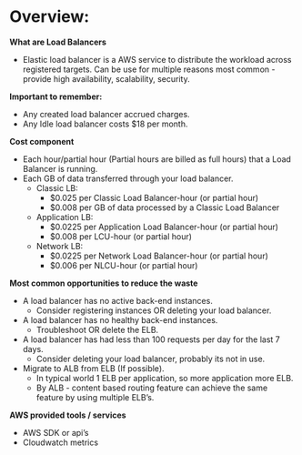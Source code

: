 # Overview:
**What are Load Balancers**   
- Elastic load balancer is a AWS service to distribute the workload across registered targets. Can be use for multiple reasons most common - provide high availability, scalability, security.   

**Important to remember:**   
- Any created load balancer accrued charges.   
- Any Idle load balancer costs $18 per month.   

**Cost component**   
- Each hour/partial hour (Partial hours are billed as full hours) that a Load Balancer is running.   
- Each GB of data transferred through your load balancer.   
    - Classic LB:   
        - $0.025 per Classic Load Balancer-hour (or partial hour)   
        - $0.008 per GB of data processed by a Classic Load Balancer   
    - Application LB:   
        - $0.0225 per Application Load Balancer-hour (or partial hour)   
        - $0.008 per LCU-hour (or partial hour)   
    - Network LB:   
        - $0.0225 per Network Load Balancer-hour (or partial hour)   
        - $0.006 per NLCU-hour (or partial hour)   

**Most common opportunities to reduce the waste**   
- A load balancer has no active back-end instances.   
    - Consider registering instances OR deleting your load balancer.   
- A load balancer has no healthy back-end instances.   
    - Troubleshoot OR delete the ELB.   
- A load balancer has had less than 100 requests per day for the last 7 days.   
    - Consider deleting your load balancer, probably its not in use.   
- Migrate to ALB from ELB (If possible).   
    - In typical world 1 ELB per application, so more application more ELB.   
    - By ALB - content based routing feature can achieve the same feature by using multiple ELB’s.   

**AWS provided tools / services**   
- AWS SDK or api’s   
- Cloudwatch metrics   